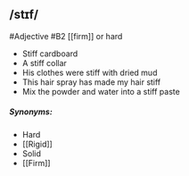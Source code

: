 ## /stɪf/  
#Adjective
#B2
[[firm]] or hard 

- Stiff cardboard
- A stiff collar
- His clothes were stiff with dried mud
- This hair spray has made my hair stiff
- Mix the powder and water into a stiff paste

##### Synonyms:
- Hard
- [[Rigid]]
- Solid
- [[Firm]]